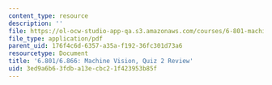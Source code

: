 ```yaml
---
content_type: resource
description: ''
file: https://ol-ocw-studio-app-qa.s3.amazonaws.com/courses/6-801-machine-vision-fall-2020/3ed9a6b63fdba13ecbc21f423953b85f_MIT6_801F20_review2.pdf
file_type: application/pdf
parent_uid: 176f4c6d-6357-a35a-f192-36fc301d73a6
resourcetype: Document
title: '6.801/6.866: Machine Vision, Quiz 2 Review'
uid: 3ed9a6b6-3fdb-a13e-cbc2-1f423953b85f
---
```


